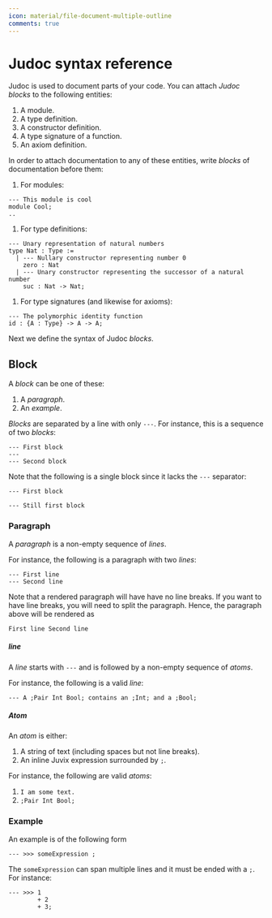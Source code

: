 ```yaml
---
icon: material/file-document-multiple-outline
comments: true
---
```


# Judoc syntax reference

Judoc is used to document parts of your code. You can attach _Judoc
blocks_ to the following entities:

1. A module.
2. A type definition.
3. A constructor definition.
4. A type signature of a function.
5. An axiom definition.

In order to attach documentation to any of these entities, write _blocks_ of
documentation before them:

1. For modules:

```juvix
--- This module is cool
module Cool;
..
```

1. For type definitions:

```juvix
--- Unary representation of natural numbers
type Nat : Type :=
  | --- Nullary constructor representing number 0
    zero : Nat
  | --- Unary constructor representing the successor of a natural number
    suc : Nat -> Nat;
```

1. For type signatures (and likewise for axioms):

```juvix
--- The polymorphic identity function
id : {A : Type} -> A -> A;
```

Next we define the syntax of Judoc _blocks_.

## Block

A _block_ can be one of these:

1. A _paragraph_.
2. An _example_.

_Blocks_ are separated by a line with only `---`.
For instance, this is a sequence of two _blocks_:

```juvix
--- First block
---
--- Second block
```

Note that the following is a single block since it lacks the `---` separator:

```juvix
--- First block

--- Still first block
```

### Paragraph

A _paragraph_ is a non-empty sequence of _lines_.

For instance, the following is a paragraph with two _lines_:

```juvix
--- First line
--- Second line
```

Note that a rendered paragraph will have have no line breaks. If you want to
have line breaks, you will need to split the paragraph. Hence, the paragraph
above will be rendered as

```juvix
First line Second line
```

##### line

A _line_ starts with `---` and is followed by a non-empty sequence of
_atoms_.

For instance, the following is a valid _line_:

```juvix
--- A ;Pair Int Bool; contains an ;Int; and a ;Bool;
```

##### Atom

An _atom_ is either:

1. A string of text (including spaces but not line breaks).
2. An inline Juvix expression surrounded by `;`.

For instance, the following are valid _atoms_:

1. `I am some text.`
2. `;Pair Int Bool;`

### Example

An example is of the following form

```juvix
--- >>> someExpression ;
```

The `someExpression` can span multiple lines and it must be ended with a `;`.
For instance:

```juvix
--- >>> 1
        + 2
        + 3;
```
